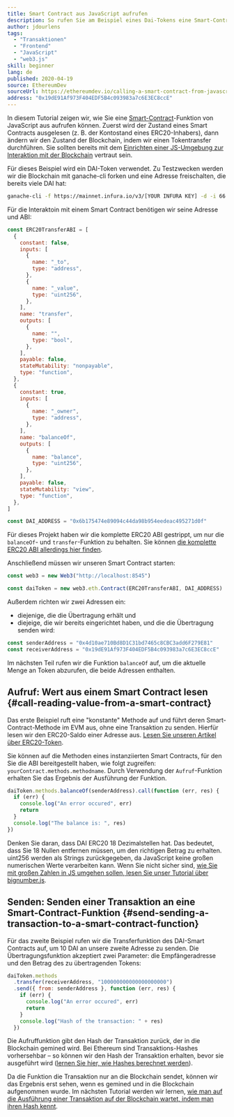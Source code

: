 ```yaml
---
title: Smart Contract aus JavaScript aufrufen
description: So rufen Sie am Beispiel eines Dai-Tokens eine Smart-Contract-Funktion von JavaScript aus auf
author: jdourlens
tags:
  - "Transaktionen"
  - "Frontend"
  - "JavaScript"
  - "web3.js"
skill: beginner
lang: de
published: 2020-04-19
source: EthereumDev
sourceUrl: https://ethereumdev.io/calling-a-smart-contract-from-javascript/
address: "0x19dE91Af973F404EDF5B4c093983a7c6E3EC8ccE"
---
```


In diesem Tutorial zeigen wir, wie Sie eine [Smart-Contract](/developers/docs/smart-contracts/)-Funktion von JavaScript aus aufrufen können. Zuerst wird der Zustand eines Smart Contracts ausgelesen (z. B. der Kontostand eines ERC20-Inhabers), dann ändern wir den Zustand der Blockchain, indem wir einen Tokentransfer durchführen. Sie sollten bereits mit dem [Einrichten einer JS-Umgebung zur Interaktion mit der Blockchain](/developers/tutorials/set-up-web3js-to-use-ethereum-in-javascript/) vertraut sein.

Für dieses Beispiel wird ein DAI-Token verwendet. Zu Testzwecken werden wir die Blockchain mit ganache-cli forken und eine Adresse freischalten, die bereits viele DAI hat:

```bash
ganache-cli -f https://mainnet.infura.io/v3/[YOUR INFURA KEY] -d -i 66 1 --unlock 0x4d10ae710Bd8D1C31bd7465c8CBC3add6F279E81
```

Für die Interaktoin mit einem Smart Contract benötigen wir seine Adresse und ABI:

```js
const ERC20TransferABI = [
  {
    constant: false,
    inputs: [
      {
        name: "_to",
        type: "address",
      },
      {
        name: "_value",
        type: "uint256",
      },
    ],
    name: "transfer",
    outputs: [
      {
        name: "",
        type: "bool",
      },
    ],
    payable: false,
    stateMutability: "nonpayable",
    type: "function",
  },
  {
    constant: true,
    inputs: [
      {
        name: "_owner",
        type: "address",
      },
    ],
    name: "balanceOf",
    outputs: [
      {
        name: "balance",
        type: "uint256",
      },
    ],
    payable: false,
    stateMutability: "view",
    type: "function",
  },
]

const DAI_ADDRESS = "0x6b175474e89094c44da98b954eedeac495271d0f"
```

Für dieses Projekt haben wir die komplette ERC20 ABI gestrippt, um nur die `balanceOf`- und `transfer`-Funktion zu behalten. Sie können [die komplette ERC20 ABI allerdings hier finden](https://ethereumdev.io/abi-for-erc20-contract-on-ethereum/).

Anschließend müssen wir unseren Smart Contract starten:

```js
const web3 = new Web3("http://localhost:8545")

const daiToken = new web3.eth.Contract(ERC20TransferABI, DAI_ADDRESS)
```

Außerdem richten wir zwei Adressen ein:

- diejenige, die die Übertragung erhält und
- diejeige, die wir bereits eingerichtet haben, und die die Übertragung senden wird:

```js
const senderAddress = "0x4d10ae710Bd8D1C31bd7465c8CBC3add6F279E81"
const receiverAddress = "0x19dE91Af973F404EDF5B4c093983a7c6E3EC8ccE"
```

Im nächsten Teil rufen wir die Funktion `balanceOf` auf, um die aktuelle Menge an Token abzurufen, die beide Adressen enthalten.

## Aufruf: Wert aus einem Smart Contract lesen \{#call-reading-value-from-a-smart-contract}

Das erste Beispiel ruft eine "konstante" Methode auf und führt deren Smart-Contract-Methode im EVM aus, ohne eine Transaktion zu senden. Hierfür lesen wir den ERC20-Saldo einer Adresse aus. [Lesen Sie unseren Artikel über ERC20-Token](/developers/tutorials/understand-the-erc-20-token-smart-contract/).

Sie können auf die Methoden eines instanziierten Smart Contracts, für den Sie die ABI bereitgestellt haben, wie folgt zugreifen: `yourContract.methods.methodname`. Durch Verwendung der `Aufruf`-Funktion erhalten Sie das Ergebnis der Ausführung der Funktion.

```js
daiToken.methods.balanceOf(senderAddress).call(function (err, res) {
  if (err) {
    console.log("An error occured", err)
    return
  }
  console.log("The balance is: ", res)
})
```

Denken Sie daran, dass DAI ERC20 18 Dezimalstellen hat. Das bedeutet, dass Sie 18 Nullen entfernen müssen, um den richtigen Betrag zu erhalten. uint256 werden als Strings zurückgegeben, da JavaScript keine großen numerischen Werte verarbeiten kann. Wenn Sie nicht sicher sind, [wie Sie mit großen Zahlen in JS umgehen sollen, lesen Sie unser Tutorial über bignumber.js](https://ethereumdev.io/how-to-deal-with-big-numbers-in-javascript/).

## Senden: Senden einer Transaktion an eine Smart-Contract-Funktion \{#send-sending-a-transaction-to-a-smart-contract-function}

Für das zweite Beispiel rufen wir die Transferfunktion des DAI-Smart Contracts auf, um 10 DAI an unsere zweite Adresse zu senden. Die Übertragungsfunktion akzeptiert zwei Parameter: die Empfängeradresse und den Betrag des zu übertragenden Tokens:

```js
daiToken.methods
  .transfer(receiverAddress, "100000000000000000000")
  .send({ from: senderAddress }, function (err, res) {
    if (err) {
      console.log("An error occured", err)
      return
    }
    console.log("Hash of the transaction: " + res)
  })
```

Die Aufruffunktion gibt den Hash der Transaktion zurück, der in die Blockchain gemined wird. Bei Ethereum sind Transaktions-Hashes vorhersehbar – so können wir den Hash der Transaktion erhalten, bevor sie ausgeführt wird ([lernen Sie hier, wie Hashes berechnet werden](https://ethereum.stackexchange.com/questions/45648/how-to-calculate-the-assigned-txhash-of-a-transaction)).

Da die Funktion die Transaktion nur an die Blockchain sendet, können wir das Ergebnis erst sehen, wenn es gemined und in die Blockchain aufgenommen wurde. Im nächsten Tutorial werden wir lernen, [wie man auf die Ausführung einer Transaktion auf der Blockchain wartet, indem man ihren Hash kennt](https://ethereumdev.io/waiting-for-a-transaction-to-be-mined-on-ethereum-with-js/).

